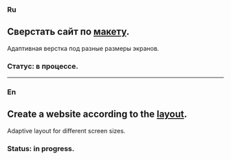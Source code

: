 ### Ru

## Сверстать сайт по [макету](https://www.figma.com/file/o7U4OI9Xhket3Mok9j3gum/Landing_Page-(Copy)?type=design&node-id=0-1&t=pV7tFBRmjaSYoGnm-0).

Адаптивная верстка под разные размеры экранов.

### **Статус:** в процессе.

***

### En

## Create a website according to the [layout](https://www.figma.com/file/o7U4OI9Xhket3Mok9j3gum/Landing_Page-(Copy)?type=design&node-id=0-1&t=pV7tFBRmjaSYoGnm-0).


Adaptive layout for different screen sizes.

### **Status:** in progress.